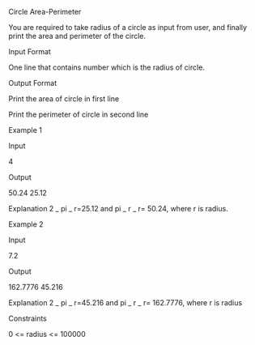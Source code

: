 Circle Area-Perimeter

You are required to take radius of a circle as input from user, and finally print the area and perimeter of the circle.

Input Format

One line that contains number which is the radius of circle.

Output Format

Print the area of circle in first line

Print the perimeter of circle in second line

Example 1

Input

4

Output

50.24
25.12

Explanation
2 _ pi _ r=25.12 and pi _ r _ r= 50.24, where r is radius.

Example 2

Input

7.2

Output

162.7776
45.216

Explanation
2 _ pi _ r=45.216 and pi _ r _ r= 162.7776, where r is radius

Constraints

0 <= radius <= 100000
